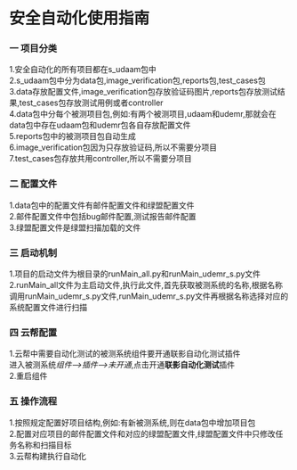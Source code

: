 # 安全自动化使用指南

### 一 项目分类

1.安全自动化的所有项目都在s_udaam包中   
2.s_udaam包中分为data包,image_verification包,reports包,test_cases包  
3.data存放配置文件,image_verification包存放验证码图片,reports包存放测试结果,test_cases包存放测试用例或者controller  
4.data包中分每个被测项目包,例如:有两个被测项目,udaam和udemr,那就会在data包中存在udaam包和udemr包各自存放配置文件  
5.reports包中的被测项目包自动生成  
6.image_verification包因为只存放验证码,所以不需要分项目  
7.test_cases包存放共用controller,所以不需要分项目  

### 二 配置文件

1.data包中的配置文件有邮件配置文件和绿盟配置文件  
2.邮件配置文件中包括bug邮件配置,测试报告邮件配置  
3.绿盟配置文件是绿盟扫描加载的文件  

### 三 启动机制

1.项目的启动文件为根目录的runMain_all.py和runMain_udemr_s.py文件  
2.runMain_all文件为主启动文件,执行此文件,首先获取被测系统的名称,根据名称调用runMain_udemr_s.py文件,runMain_udemr_s.py文件再根据名称选择对应的系统配置文件进行扫描  

### 四 云帮配置

1.云帮中需要自动化测试的被测系统组件要开通联影自动化测试插件  
  进入被测系统*组件-->插件-->未开通*,点击开通**联影自动化测试**插件  
2.重启组件

### 五 操作流程

1.按照规定配置好项目结构,例如:有新被测系统,则在data包中增加项目包   
2.配置对应项目的邮件配置文件和对应的绿盟配置文件,绿盟配置文件中只修改任务名称和扫描目标  
3.云帮构建执行自动化
